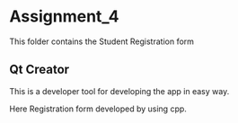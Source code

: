 # Assignment_4
This folder contains the Student Registration form 
## Qt Creator
This is a developer tool for developing the app in easy way.

Here Registration form developed by using cpp.


